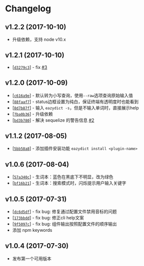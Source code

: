 # Changelog

## v1.2.2 (2017-10-10)

* 升级依赖，支持 node v10.x

## v1.2.1 (2017-10-10)

* [[`d3279c3`](https://github.com/keenwon/eazydict/commit/d3279c353d07a9bf8a5ccbe6c17fe33dfdf308cd)] - fix [#3](https://github.com/keenwon/eazydict/issues/3)

## v1.2.0 (2017-10-09)

* [[`c616a9e`](https://github.com/keenwon/eazydict/commit/c616a9e7141f398ae1d4cfed08e30bffd6588fab)] - 默认转为小写查询，使用`--raw`选项查询原始输入值
* [[`88faaf7`](https://github.com/keenwon/eazydict/commit/88faaf7f0c59b0b2e7312270e91a3e99db22c455)] - status边框设置为纯白，保证终端有透明度时也能看到
* [[`8d7b87f`](https://github.com/keenwon/eazydict/commit/8d7b87f7f2f22451905ba092c7a62a7487abe1ab)] - 输入 `eazydict -s`，但是不输入单词时，直接展示help
* [[`7ba0b36`](https://github.com/keenwon/eazydict/commit/7ba0b365c253a9f1e0dbf1ad353dde5cd8bc6ccb)] - 升级依赖
* [[`bd3b780`](https://github.com/keenwon/eazydict/commit/bd3b780c77aa36e8a1979867335fe9cc3414e0d2)] - 解决 sequelize 的警告信息 [#2](https://github.com/keenwon/eazydict/issues/2)

## v1.1.2 (2017-08-05)

* [[`5bb58a8`](https://github.com/keenwon/eazydict/commit/5bb58a80ce1272f09592d464dd54f9bb3965d5eb)] - 添加插件安装功能 `eazydict install <plugin-name>`

## v1.0.6 (2017-08-04)

* [[`57a340c`](https://github.com/keenwon/eazydict/commit/57a340c81f1acf5a2d14b850f6cae7b4d404b016)] - 生词本：蓝色在黑底下不明显，改为绿色
* [[`bf16b21`](https://github.com/keenwon/eazydict/commit/bf16b21572dc0a301ef57bc6ab1b5e7b47a31a99)] - 生词本：搜索模式时，闪烁提示用户输入关键字

## v1.0.5 (2017-07-31)

* [[`dc6d5df`](https://github.com/keenwon/eazydict/commit/dc6d5dfd76f00413b9eb3cacb1fa89da9d4b21b2)] - fix bug: 修复通过配置文件禁用音标的问题
* [[`173bbdd`](https://github.com/keenwon/eazydict/commit/173bbddfe833513b8fa97932dbc2a13ea68cec44)] - fix bug: 修正cli help文案
* [[`9f5097c`](https://github.com/keenwon/eazydict/commit/9f5097c5cecb72aa1633668ab3064aafd88ba051)] - fix bug: 组件输出按照配置文件的顺序输出
* 添加 npm keywords

## v1.0.4 (2017-07-30)

* 发布第一个可用版本
